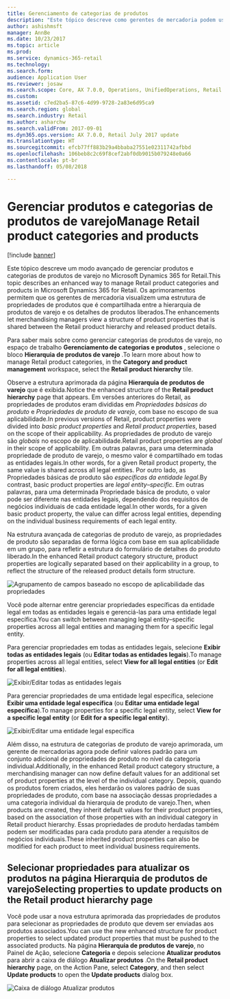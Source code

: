 ```yaml
---
title: Gerenciamento de categorias de produtos
description: "Este tópico descreve como gerentes de mercadoria podem usar categorias de produtos de varejo para gerenciar relacionamentos entre a hierarquia de produtos de varejo e os detalhes de produtos liberados."
author: ashishmsft
manager: AnnBe
ms.date: 10/23/2017
ms.topic: article
ms.prod: 
ms.service: dynamics-365-retail
ms.technology: 
ms.search.form: 
audience: Application User
ms.reviewer: josaw
ms.search.scope: Core, AX 7.0.0, Operations, UnifiedOperations, Retail
ms.custom: 
ms.assetid: c7ed2ba5-87c6-4d99-9728-2a83e6d95ca9
ms.search.region: global
ms.search.industry: Retail
ms.author: asharchw
ms.search.validFrom: 2017-09-01
ms.dyn365.ops.version: AX 7.0.0, Retail July 2017 update
ms.translationtype: HT
ms.sourcegitcommit: efcb77ff883b29a4bbaba27551e02311742afbbd
ms.openlocfilehash: 106beb8c2c69f8cef2abf0db9015b079248e0a66
ms.contentlocale: pt-br
ms.lasthandoff: 05/08/2018

---
```


# <a name="manage-retail-product-categories-and-products"></a><span data-ttu-id="80d2c-103">Gerenciar produtos e categorias de produtos de varejo</span><span class="sxs-lookup"><span data-stu-id="80d2c-103">Manage Retail product categories and products</span></span>

[!include [banner](./includes/banner.md)]

<span data-ttu-id="80d2c-104">Este tópico descreve um modo avançado de gerenciar produtos e categorias de produtos de varejo no Microsoft Dynamics 365 for Retail.</span><span class="sxs-lookup"><span data-stu-id="80d2c-104">This topic describes an enhanced way to manage Retail product categories and products in Microsoft Dynamics 365 for Retail.</span></span> <span data-ttu-id="80d2c-105">Os aprimoramentos permitem que os gerentes de mercadoria visualizem uma estrutura de propriedades de produtos que é compartilhada entre a hierarquia de produtos de varejo e os detalhes de produtos liberados.</span><span class="sxs-lookup"><span data-stu-id="80d2c-105">The enhancements let merchandising managers view a structure of product properties that is shared between the Retail product hierarchy and released product details.</span></span>

<span data-ttu-id="80d2c-106">Para saber mais sobre como gerenciar categorias de produtos de varejo, no espaço de trabalho **Gerenciamento de categorias e produtos** , selecione o bloco **Hierarquia de produtos de varejo** .</span><span class="sxs-lookup"><span data-stu-id="80d2c-106">To learn more about how to manage Retail product categories, in the **Category and product management** workspace, select the **Retail product hierarchy** tile.</span></span>

<span data-ttu-id="80d2c-107">Observe a estrutura aprimorada da página **Hierarquia de produtos de varejo** que é exibida.</span><span class="sxs-lookup"><span data-stu-id="80d2c-107">Notice the enhanced structure of the **Retail product hierarchy** page that appears.</span></span> <span data-ttu-id="80d2c-108">Em versões anteriores do Retail, as propriedades de produtos eram divididas em *Propriedades básicas do produto* e *Propriedades de produto de varejo*, com base no escopo de sua aplicabilidade.</span><span class="sxs-lookup"><span data-stu-id="80d2c-108">In previous versions of Retail, product properties were divided into *basic product properties* and *Retail product properties*, based on the scope of their applicability.</span></span> <span data-ttu-id="80d2c-109">As propriedades de produto de varejo são *globais* no escopo de aplicabilidade.</span><span class="sxs-lookup"><span data-stu-id="80d2c-109">Retail product properties are *global* in their scope of applicability.</span></span> <span data-ttu-id="80d2c-110">Em outras palavras, para uma determinada propriedade de produto de varejo, o mesmo valor é compartilhado em todas as entidades legais.</span><span class="sxs-lookup"><span data-stu-id="80d2c-110">In other words, for a given Retail product property, the same value is shared across all legal entities.</span></span> <span data-ttu-id="80d2c-111">Por outro lado, as Propriedades básicas de produto são *específicas da entidade legal*.</span><span class="sxs-lookup"><span data-stu-id="80d2c-111">By contrast, basic product properties are *legal entity–specific*.</span></span> <span data-ttu-id="80d2c-112">Em outras palavras, para uma determinada Propriedade básica de produto, o valor pode ser diferente nas entidades legais, dependendo dos requisitos de negócios individuais de cada entidade legal.</span><span class="sxs-lookup"><span data-stu-id="80d2c-112">In other words, for a given basic product property, the value can differ across legal entities, depending on the individual business requirements of each legal entity.</span></span>

<span data-ttu-id="80d2c-113">Na estrutura avançada de categorias de produto de varejo, as propriedades de produto são separadas de forma lógica com base em sua aplicabilidade em um grupo, para refletir a estrutura do formulário de detalhes do produto liberado.</span><span class="sxs-lookup"><span data-stu-id="80d2c-113">In the enhanced Retail product category structure, product properties are logically separated based on their applicability in a group, to reflect the structure of the released product details form structure.</span></span>

![Agrupamento de campos baseado no escopo de aplicabilidade das propriedades](media/NoticeGroupingOfFieldsBasedOnTheirScope.PNG)

<span data-ttu-id="80d2c-115">Você pode alternar entre gerenciar propriedades específicas da entidade legal em todas as entidades legais e gerenciá-las para uma entidade legal específica.</span><span class="sxs-lookup"><span data-stu-id="80d2c-115">You can switch between managing legal entity–specific properties across all legal entities and managing them for a specific legal entity.</span></span>

<span data-ttu-id="80d2c-116">Para gerenciar propriedades em todas as entidades legais, selecione **Exibir todas as entidades legais** (ou **Editar todas as entidades legais**).</span><span class="sxs-lookup"><span data-stu-id="80d2c-116">To manage properties across all legal entities, select **View for all legal entities** (or **Edit for all legal entities**).</span></span>

![Exibir/Editar todas as entidades legais](media/ToggleBackToEditForSpecificLegalEntity.PNG)

<span data-ttu-id="80d2c-118">Para gerenciar propriedades de uma entidade legal específica, selecione **Exibir uma entidade legal específica** (ou **Editar uma entidade legal específica**).</span><span class="sxs-lookup"><span data-stu-id="80d2c-118">To manage properties for a specific legal entity, select **View for a specific legal entity** (or **Edit for a specific legal entity**).</span></span>

![Exibir/Editar uma entidade legal específica](media/ToggleToEditForAllLegalEntities.PNG)

<span data-ttu-id="80d2c-120">Além disso, na estrutura de categorias de produto de varejo aprimorada, um gerente de mercadorias agora pode definir valores padrão para um conjunto adicional de propriedades de produto no nível da categoria individual.</span><span class="sxs-lookup"><span data-stu-id="80d2c-120">Additionally, in the enhanced Retail product category structure, a merchandising manager can now define default values for an additional set of product properties at the level of the individual category.</span></span> <span data-ttu-id="80d2c-121">Depois, quando os produtos forem criados, eles herdarão os valores padrão de suas propriedades de produto, com base na associação dessas propriedades a uma categoria individual da hierarquia de produto de varejo.</span><span class="sxs-lookup"><span data-stu-id="80d2c-121">Then, when products are created, they inherit default values for their product properties, based on the association of those properties with an individual category in Retail product hierarchy.</span></span> <span data-ttu-id="80d2c-122">Essas propriedades de produto herdadas também podem ser modificadas para cada produto para atender a requisitos de negócios individuais.</span><span class="sxs-lookup"><span data-stu-id="80d2c-122">These inherited product properties can also be modified for each product to meet individual business requirements.</span></span>

## <a name="selecting-properties-to-update-products-on-the-retail-product-hierarchy-page"></a><span data-ttu-id="80d2c-123">Selecionar propriedades para atualizar os produtos na página Hierarquia de produtos de varejo</span><span class="sxs-lookup"><span data-stu-id="80d2c-123">Selecting properties to update products on the Retail product hierarchy page</span></span>

<span data-ttu-id="80d2c-124">Você pode usar a nova estrutura aprimorada das propriedades de produtos para selecionar as propriedades de produto que devem ser enviadas aos produtos associados.</span><span class="sxs-lookup"><span data-stu-id="80d2c-124">You can use the new enhanced structure for product properties to select updated product properties that must be pushed to the associated products.</span></span> <span data-ttu-id="80d2c-125">Na página **Hierarquia de produtos de varejo**, no Painel de Ação, selecione **Categoria** e depois selecione **Atualizar produtos** para abrir a caixa de diálogo **Atualizar produtos** .</span><span class="sxs-lookup"><span data-stu-id="80d2c-125">On the **Retail product hierarchy** page, on the Action Pane, select **Category**, and then select **Update products** to open the **Update products** dialog box.</span></span>

![Caixa de diálogo Atualizar produtos](media/NewUpdateProductsEnhancedView.PNG)


